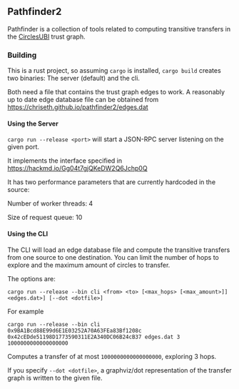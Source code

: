 ## Pathfinder2

Pathfinder is a collection of tools related to
computing transitive transfers in the
[CirclesUBI](https://joincircles.net) trust graph.

### Building

This is a rust project, so assuming `cargo` is installed, `cargo build`
creates two binaries: The server (default) and the cli.

Both need a file that contains the trust graph edges to work.
A reasonably up to date edge database file can be obtained from
https://chriseth.github.io/pathfinder2/edges.dat


#### Using the Server

`cargo run --release <port>` will start a JSON-RPC server listening on the given port.

It implements the interface specified in https://hackmd.io/Gg04t7gjQKeDW2Q6Jchp0Q

It has two performance parameters that are currently hardcoded in the source:

Number of worker threads: 4

Size of request queue: 10

#### Using the CLI

The CLI will load an edge database file and compute the transitive transfers
from one source to one destination. You can limit the number of hops to explore
and the maximum amount of circles to transfer.


The options are:

`cargo run --release --bin cli <from> <to> [<max_hops> [<max_amount>]] <edges.dat>] [--dot <dotfile>]`

For example 

`cargo run --release --bin cli 0x9BA1Bcd88E99d6E1E03252A70A63FEa83Bf1208c 0x42cEDde51198D1773590311E2A340DC06B24cB37 edges.dat 3 1000000000000000000`

Computes a transfer of at most `1000000000000000000`, exploring 3 hops.

If you specify `--dot <dotfile>`, a graphviz/dot representation of the transfer graph is written to the given file.